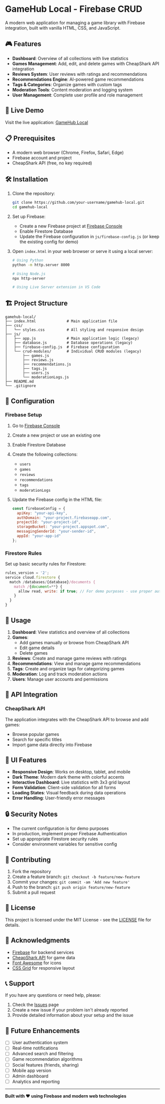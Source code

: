 # GameHub Local - Firebase CRUD

A modern web application for managing a game library with Firebase integration, built with vanilla HTML, CSS, and JavaScript.

## 🎮 Features

- **Dashboard**: Overview of all collections with live statistics
- **Games Management**: Add, edit, and delete games with CheapShark API integration
- **Reviews System**: User reviews with ratings and recommendations
- **Recommendations Engine**: AI-powered game recommendations
- **Tags & Categories**: Organize games with custom tags
- **Moderation Tools**: Content moderation and logging system
- **User Management**: Complete user profile and role management

## 🚀 Live Demo

Visit the live application: [GameHub Local](https://your-username.github.io/gamehub-local/)

## 📋 Prerequisites

- A modern web browser (Chrome, Firefox, Safari, Edge)
- Firebase account and project
- CheapShark API (free, no key required)

## 🛠️ Installation

1. Clone the repository:
   ```bash
   git clone https://github.com/your-username/gamehub-local.git
   cd gamehub-local
   ```

2. Set up Firebase:
   - Create a new Firebase project at [Firebase Console](https://console.firebase.google.com/)
   - Enable Firestore Database
   - Update the Firebase configuration in `js/firebase-config.js` (or keep the existing config for demo)

3. Open `index.html` in your web browser or serve it using a local server:
   ```bash
   # Using Python
   python -m http.server 8000
   
   # Using Node.js
   npx http-server
   
   # Using Live Server extension in VS Code
   ```

## 🏗️ Project Structure

```
gamehub-local/
├── index.html              # Main application file
├── css/
│   └── styles.css          # All styling and responsive design
├── js/
│   ├── app.js              # Main application logic (legacy)
│   ├── database.js         # Database operations (legacy)
│   ├── firebase-config.js  # Firebase configuration
│   └── crud-modules/       # Individual CRUD modules (legacy)
│       ├── games.js
│       ├── reviews.js
│       ├── recommendations.js
│       ├── tags.js
│       ├── users.js
│       └── moderationLogs.js
├── README.md
└── .gitignore
```

## 🔧 Configuration

### Firebase Setup

1. Go to [Firebase Console](https://console.firebase.google.com/)
2. Create a new project or use an existing one
3. Enable Firestore Database
4. Create the following collections:
   - `users`
   - `games`
   - `reviews`
   - `recommendations`
   - `tags`
   - `moderationLogs`

5. Update the Firebase config in the HTML file:
   ```javascript
   const firebaseConfig = {
     apiKey: "your-api-key",
     authDomain: "your-project.firebaseapp.com",
     projectId: "your-project-id",
     storageBucket: "your-project.appspot.com",
     messagingSenderId: "your-sender-id",
     appId: "your-app-id"
   };
   ```

### Firestore Rules

Set up basic security rules for Firestore:

```javascript
rules_version = '2';
service cloud.firestore {
  match /databases/{database}/documents {
    match /{document=**} {
      allow read, write: if true; // For demo purposes - use proper auth in production
    }
  }
}
```

## 🎯 Usage

1. **Dashboard**: View statistics and overview of all collections
2. **Games**: 
   - Add games manually or browse from CheapShark API
   - Edit game details
   - Delete games
3. **Reviews**: Create and manage game reviews with ratings
4. **Recommendations**: View and manage game recommendations
5. **Tags**: Create and organize tags for categorizing games
6. **Moderation**: Log and track moderation actions
7. **Users**: Manage user accounts and permissions

## 🔌 API Integration

### CheapShark API

The application integrates with the CheapShark API to browse and add games:
- Browse popular games
- Search for specific titles
- Import game data directly into Firebase

## 🎨 UI Features

- **Responsive Design**: Works on desktop, tablet, and mobile
- **Dark Theme**: Modern dark theme with colorful accents
- **Interactive Dashboard**: Live statistics with 3x3 grid layout
- **Form Validation**: Client-side validation for all forms
- **Loading States**: Visual feedback during data operations
- **Error Handling**: User-friendly error messages

## 🔒 Security Notes

- The current configuration is for demo purposes
- In production, implement proper Firebase Authentication
- Set up appropriate Firestore security rules
- Consider environment variables for sensitive config

## 🤝 Contributing

1. Fork the repository
2. Create a feature branch: `git checkout -b feature/new-feature`
3. Commit your changes: `git commit -am 'Add new feature'`
4. Push to the branch: `git push origin feature/new-feature`
5. Submit a pull request

## 📝 License

This project is licensed under the MIT License - see the [LICENSE](LICENSE) file for details.

## 🙏 Acknowledgments

- [Firebase](https://firebase.google.com/) for backend services
- [CheapShark API](https://apidocs.cheapshark.com/) for game data
- [Font Awesome](https://fontawesome.com/) for icons
- [CSS Grid](https://developer.mozilla.org/en-US/docs/Web/CSS/CSS_Grid_Layout) for responsive layout

## 📞 Support

If you have any questions or need help, please:
1. Check the [Issues](https://github.com/your-username/gamehub-local/issues) page
2. Create a new issue if your problem isn't already reported
3. Provide detailed information about your setup and the issue

## 🚀 Future Enhancements

- [ ] User authentication system
- [ ] Real-time notifications
- [ ] Advanced search and filtering
- [ ] Game recommendation algorithms
- [ ] Social features (friends, sharing)
- [ ] Mobile app version
- [ ] Admin dashboard
- [ ] Analytics and reporting

---

**Built with ❤️ using Firebase and modern web technologies**
